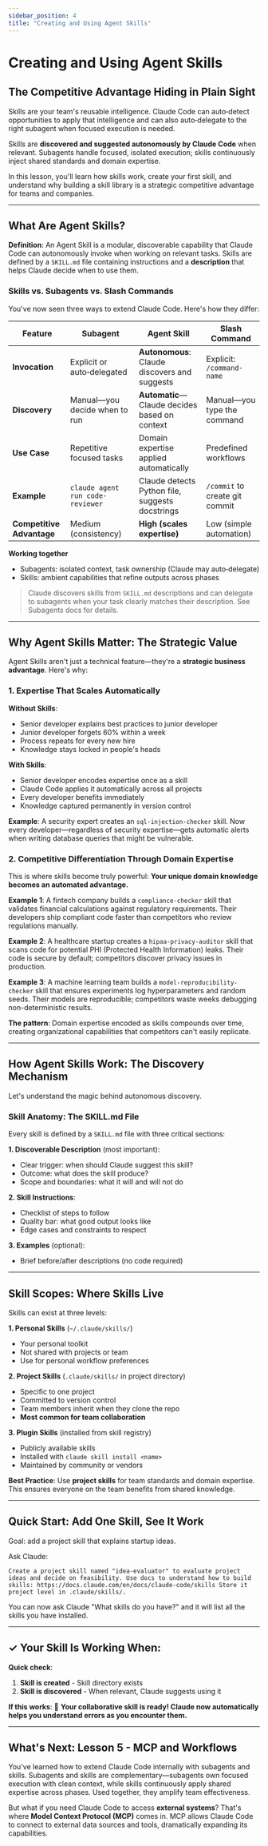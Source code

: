 ```yaml
---
sidebar_position: 4
title: "Creating and Using Agent Skills"
---
```


# Creating and Using Agent Skills

## The Competitive Advantage Hiding in Plain Sight

Skills are your team's reusable intelligence. Claude Code can auto‑detect opportunities to apply that intelligence and can also auto‑delegate to the right subagent when focused execution is needed.

Skills are **discovered and suggested autonomously by Claude Code** when relevant. Subagents handle focused, isolated execution; skills continuously inject shared standards and domain expertise.

In this lesson, you'll learn how skills work, create your first skill, and understand why building a skill library is a strategic competitive advantage for teams and companies.

---

## What Are Agent Skills?

**Definition**: An Agent Skill is a modular, discoverable capability that Claude Code can autonomously invoke when working on relevant tasks. Skills are defined by a `SKILL.md` file containing instructions and a **description** that helps Claude decide when to use them.

### Skills vs. Subagents vs. Slash Commands

You've now seen three ways to extend Claude Code. Here's how they differ:

| Feature | Subagent | Agent Skill | Slash Command |
|---------|----------|-------------|---------------|
| **Invocation** | Explicit or auto‑delegated | **Autonomous**: Claude discovers and suggests | Explicit: `/command-name` |
| **Discovery** | Manual—you decide when to run | **Automatic**—Claude decides based on context | Manual—you type the command |
| **Use Case** | Repetitive focused tasks | Domain expertise applied automatically | Predefined workflows |
| **Example** | `claude agent run code-reviewer` | Claude detects Python file, suggests docstrings | `/commit` to create git commit |
| **Competitive Advantage** | Medium (consistency) | **High (scales expertise)** | Low (simple automation) |

**Working together**
- Subagents: isolated context, task ownership (Claude may auto‑delegate)
- Skills: ambient capabilities that refine outputs across phases
> Claude discovers skills from `SKILL.md` descriptions and can delegate to subagents when your task clearly matches their description. See Subagents docs for details.

---

## Why Agent Skills Matter: The Strategic Value

Agent Skills aren't just a technical feature—they're a **strategic business advantage**. Here's why:

### 1. Expertise That Scales Automatically

**Without Skills**:
- Senior developer explains best practices to junior developer
- Junior developer forgets 60% within a week
- Process repeats for every new hire
- Knowledge stays locked in people's heads

**With Skills**:
- Senior developer encodes expertise once as a skill
- Claude Code applies it automatically across all projects
- Every developer benefits immediately
- Knowledge captured permanently in version control

**Example**: A security expert creates an `sql-injection-checker` skill. Now every developer—regardless of security expertise—gets automatic alerts when writing database queries that might be vulnerable.

### 2. Competitive Differentiation Through Domain Expertise

This is where skills become truly powerful: **Your unique domain knowledge becomes an automated advantage.**

**Example 1**: A fintech company builds a `compliance-checker` skill that validates financial calculations against regulatory requirements. Their developers ship compliant code faster than competitors who review regulations manually.

**Example 2**: A healthcare startup creates a `hipaa-privacy-auditor` skill that scans code for potential PHI (Protected Health Information) leaks. Their code is secure by default; competitors discover privacy issues in production.

**Example 3**: A machine learning team builds a `model-reproducibility-checker` skill that ensures experiments log hyperparameters and random seeds. Their models are reproducible; competitors waste weeks debugging non-deterministic results.

**The pattern**: Domain expertise encoded as skills compounds over time, creating organizational capabilities that competitors can't easily replicate.

---

## How Agent Skills Work: The Discovery Mechanism

Let's understand the magic behind autonomous discovery.

### Skill Anatomy: The SKILL.md File

Every skill is defined by a `SKILL.md` file with three critical sections:

**1. Discoverable Description** (most important):
- Clear trigger: when should Claude suggest this skill?
- Outcome: what does the skill produce?
- Scope and boundaries: what it will and will not do

**2. Skill Instructions**:
- Checklist of steps to follow
- Quality bar: what good output looks like
- Edge cases and constraints to respect

**3. Examples** (optional):
- Brief before/after descriptions (no code required)

---

## Skill Scopes: Where Skills Live

Skills can exist at three levels:

**1. Personal Skills** (`~/.claude/skills/`)
- Your personal toolkit
- Not shared with projects or team
- Use for personal workflow preferences

**2. Project Skills** (`.claude/skills/` in project directory)
- Specific to one project
- Committed to version control
- Team members inherit when they clone the repo
- **Most common for team collaboration**

**3. Plugin Skills** (installed from skill registry)
- Publicly available skills
- Installed with `claude skill install <name>`
- Maintained by community or vendors

**Best Practice**: Use **project skills** for team standards and domain expertise. This ensures everyone on the team benefits from shared knowledge.

---

## Quick Start: Add One Skill, See It Work

Goal: add a project skill that explains startup ideas.

Ask Claude:
```
Create a project skill named "idea-evaluator" to evaluate project ideas and decide on feasibility. Use docs to understand how to build skills: https://docs.claude.com/en/docs/claude-code/skills Store it project level in .claude/skills/.
```

You can now ask Claude "What skills do you have?" and it will list all the skills you have installed.

---

## ✓ Your Skill Is Working When:

**Quick check**:

1. **Skill is created** - Skill directory exists
2. **Skill is discovered** - When relevant, Claude suggests using it

**If this works**: 🎉 **Your collaborative skill is ready! Claude now automatically helps you understand errors as you encounter them.**

---

## What's Next: Lesson 5 - MCP and Workflows

You've learned how to extend Claude Code internally with subagents and skills. Subagents and skills are complementary—subagents own focused execution with clean context, while skills continuously apply shared expertise across phases. Used together, they amplify team effectiveness.

But what if you need Claude Code to access **external systems**? That's where **Model Context Protocol (MCP)** comes in. MCP allows Claude Code to connect to external data sources and tools, dramatically expanding its capabilities.